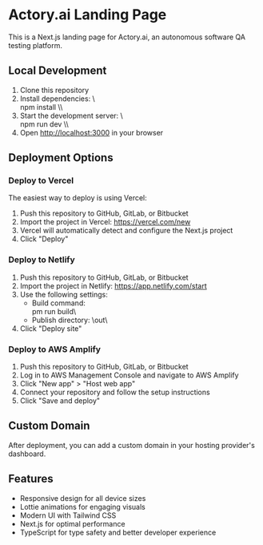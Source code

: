 ﻿# Actory.ai Landing Page

This is a Next.js landing page for Actory.ai, an autonomous software QA testing platform.

## Local Development

1. Clone this repository
2. Install dependencies:
   \\\
   npm install
   \\\
3. Start the development server:
   \\\
   npm run dev
   \\\
4. Open [http://localhost:3000](http://localhost:3000) in your browser

## Deployment Options

### Deploy to Vercel

The easiest way to deploy is using Vercel:

1. Push this repository to GitHub, GitLab, or Bitbucket
2. Import the project in Vercel: https://vercel.com/new
3. Vercel will automatically detect and configure the Next.js project
4. Click "Deploy"

### Deploy to Netlify

1. Push this repository to GitHub, GitLab, or Bitbucket
2. Import the project in Netlify: https://app.netlify.com/start
3. Use the following settings:
   - Build command: \
pm run build\
   - Publish directory: \out\
4. Click "Deploy site"

### Deploy to AWS Amplify

1. Push this repository to GitHub, GitLab, or Bitbucket
2. Log in to AWS Management Console and navigate to AWS Amplify
3. Click "New app" > "Host web app"
4. Connect your repository and follow the setup instructions
5. Click "Save and deploy"

## Custom Domain

After deployment, you can add a custom domain in your hosting provider's dashboard.

## Features

- Responsive design for all device sizes
- Lottie animations for engaging visuals
- Modern UI with Tailwind CSS
- Next.js for optimal performance
- TypeScript for type safety and better developer experience
